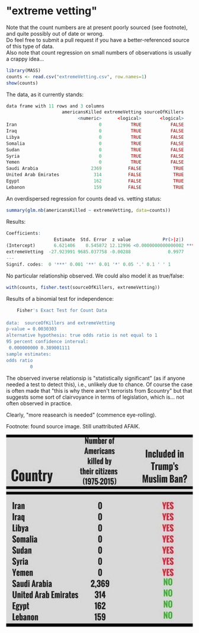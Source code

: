 # "extreme vetting"

Note that the count numbers are at present poorly sourced (see footnote), and quite possibly out of date or wrong.    
Do feel free to submit a pull request if you have a better-referenced source of this type of data.    
Also note that count regression on small numbers of observations is usually a crappy idea... 

```r
library(MASS)
counts <- read.csv("extremeVetting.csv", row.names=1)
show(counts)
```

The data, as it currently stands:

```r
data frame with 11 rows and 3 columns
                     americansKilled extremeVetting sourceOfKillers
                           <numeric>      <logical>       <logical>
Iran                               0           TRUE           FALSE
Iraq                               0           TRUE           FALSE
Libya                              0           TRUE           FALSE
Somalia                            0           TRUE           FALSE
Sudan                              0           TRUE           FALSE
Syria                              0           TRUE           FALSE
Yemen                              0           TRUE           FALSE
Saudi Arabia                    2369          FALSE            TRUE
United Arab Emirates             314          FALSE            TRUE
Egypt                            162          FALSE            TRUE
Lebanon                          159          FALSE            TRUE
```

An overdispersed regression for counts dead vs. vetting status:

```r
summary(glm.nb(americansKilled ~ extremeVetting, data=counts))
```

Results:

```r
Coefficients:
                  Estimate  Std. Error  z value            Pr(>|z|)    
(Intercept)       6.621406    0.545872 12.12996 <0.0000000000000002 ***
extremeVetting  -27.923991 9685.037758 -0.00288              0.9977    
---
Signif. codes:  0 '***' 0.001 '**' 0.01 '*' 0.05 '.' 0.1 ' ' 1
```

No particular relationship observed.
We could also model it as true/false:

```r
with(counts, fisher.test(sourceOfKillers, extremeVetting))
```

Results of a binomial test for independence:

```r
	Fisher's Exact Test for Count Data

data:  sourceOfKillers and extremeVetting
p-value = 0.0030303
alternative hypothesis: true odds ratio is not equal to 1
95 percent confidence interval:
 0.000000000 0.389001111
sample estimates:
odds ratio 
         0 
```

The observed inverse relationsip is "statistically significant" (as if anyone needed a test to detect this), i.e.,
unlikely due to chance.  Of course the case is often made that "this is why there aren't terrorists from $country"
but that suggests some sort of clairvoyance in terms of legislation, which is... not often observed in practice.

Clearly, "more reasearch is needed" (commence eye-rolling).

Footnote: found source image.  Still unattributed AFAIK.

![source of data](source.jpg "data of unknown provenance")
